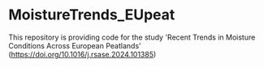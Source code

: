 # MoistureTrends_EUpeat
This repository is providing code for the study 'Recent Trends in Moisture Conditions Across European Peatlands' (https://doi.org/10.1016/j.rsase.2024.101385)
